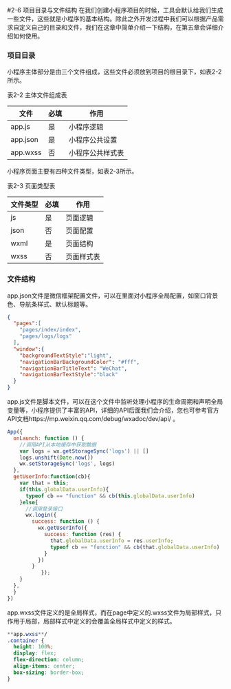#2-6 项目目录与文件结构
在我们创建小程序项目的时候，工具会默认给我们生成一些文件，这些就是小程序的基本结构。除此之外开发过程中我们可以根据产品需求自定义自己的目录和文件，我们在这章中简单介绍一下结构，在第五章会详细介绍如何使用。
### 项目目录
小程序主体部分是由三个文件组成，这些文件必须放到项目的根目录下，如表2-2所示。

表2-2 主体文件组成表

| 文件 | 必填 | 作用 |
| --- | --- | --- |
| app.js | 是 | 小程序逻辑 |
| app.json | 是 | 小程序公共设置 |
| app.wxss | 否 | 小程序公共样式表 |


小程序页面主要有四种文件类型，如表2-3所示。

表2-3 页面类型表

| 文件类型 | 必填 | 作用 |
| --- | --- | --- |
| js | 是 | 页面逻辑 |
| json | 否 | 页面配置 |
| wxml | 是 | 页面结构 |
| wxss | 否 | 页面样式表 |


### 文件结构
app.json文件是微信框架配置文件，可以在里面对小程序全局配置，如窗口背景色、导航条样式、默认标题等。

```json
{
  "pages":[
    "pages/index/index",
    "pages/logs/logs"
  ],
  "window":{
    "backgroundTextStyle":"light",
    "navigationBarBackgroundColor": "#fff",
    "navigationBarTitleText": "WeChat",
    "navigationBarTextStyle":"black"
  }
}
```

app.js文件是脚本文件，可以在这个文件中监听处理小程序的生命周期和声明全局变量等，小程序提供了丰富的API，详细的API后面我们会介绍，您也可参考官方API文档https://mp.weixin.qq.com/debug/wxadoc/dev/api/ 。

```js
App({
  onLaunch: function () {
    //调用API从本地缓存中获取数据
    var logs = wx.getStorageSync('logs') || []
    logs.unshift(Date.now())
    wx.setStorageSync('logs', logs)
  },
  getUserInfo:function(cb){
    var that = this;
    if(this.globalData.userInfo){
      typeof cb == "function" && cb(this.globalData.userInfo)
    }else{
      //调用登录接口
      wx.login({
        success: function () {
          wx.getUserInfo({
            success: function (res) {
              that.globalData.userInfo = res.userInfo;
              typeof cb == "function" && cb(that.globalData.userInfo)
            }
          })
        }
           });
    }
  },
  }
})
```
app.wxss文件定义的是全局样式，而在page中定义的.wxss文件为局部样式，只作用于局部，局部样式中定义的会覆盖全局样式中定义的样式。

```css
**app.wxss**/
.container {
  height: 100%;
  display: flex;
  flex-direction: column;
  align-items: center;
  box-sizing: border-box;
}
```


